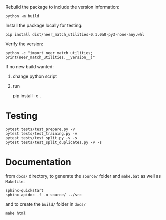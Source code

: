 Rebuild the package to include the version information:

	python -m build

Install the package locally for testing:

	pip install dist/neer_match_utilities-0.1.0a0-py3-none-any.whl

Verify the version:

	python -c "import neer_match_utilities; print(neer_match_utilities.__version__)"


If no new build wanted:

1. change python script
2. run

	pip install -e .



# Testing

	pytest tests/test_prepare.py -v
	pytest tests/test_training.py -v
	pytest tests/test_split.py -v -s
	pytest tests/test_split_duplicates.py -v -s


# Documentation

from `docs/` directory, to generate the `source/` folder and `make.bat` as well as `Makefile`:

	sphinx-quickstart
	sphinx-apidoc -f -o source/ ../src   

and to create the `build/` folder in `docs/`

	make html      

